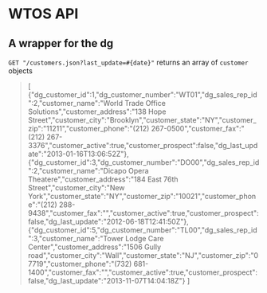 WTOS API
========
A wrapper for the dg
--------------------
`GET "/customers.json?last_update=#{date}"`
returns an array of `customer` objects
>[
>	{"dg_customer_id":1,"dg_customer_number":"WT01","dg_sales_rep_id":2,"customer_name":"World Trade Office Solutions","customer_address":"138 Hope Street","customer_city":"Brooklyn","customer_state":"NY","customer_zip":"11211","customer_phone":"(212) 267-0500","customer_fax":"(212) 267-3376","customer_active":true,"customer_prospect":false,"dg_last_update":"2013-01-16T13:06:52Z"},
>	{"dg_customer_id":3,"dg_customer_number":"DO00","dg_sales_rep_id":2,"customer_name":"Dicapo Opera Theatere","customer_address":"184 East 76th Street","customer_city":"New York","customer_state":"NY","customer_zip":"10021","customer_phone":"(212) 288-9438","customer_fax":"","customer_active":true,"customer_prospect":false,"dg_last_update":"2012-06-18T12:41:50Z"},
>	{"dg_customer_id":5,"dg_customer_number":"TL00","dg_sales_rep_id":3,"customer_name":"Tower Lodge Care Center","customer_address":"1506 Gully road","customer_city":"Wall","customer_state":"NJ","customer_zip":"07719","customer_phone":"(732) 681-1400","customer_fax":"","customer_active":true,"customer_prospect":false,"dg_last_update":"2013-11-07T14:04:18Z"}
>]